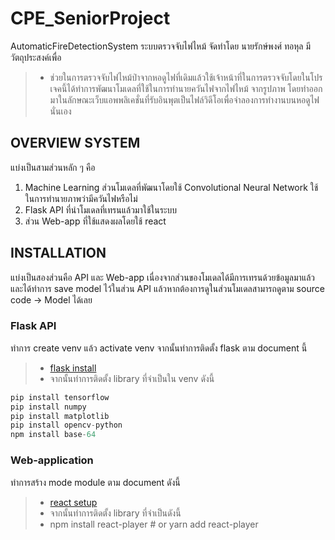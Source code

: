 # CPE_SeniorProject
AutomaticFireDetectionSystem ระบบตรวจจับไฟไหม้
จัดทำโดย นายรักษ์พงศ์ ทอหุล มีวัตถุประสงค์เพื่อ
> - ช่วยในการตรวจจับไฟไหม้ป่าจากหอดูไฟที่เดิมแล้วใช้เจ้าหน้าที่ในการตรวจจับโดยในโปรเจคนี้ได้ทำการพัฒนาโมเดลที่ใช้ในการทำนายควันไฟจากไฟไหม้ จากรูปภาพ โดยทำออกมาในลักษณะเว็บแอพพลิเคชั่นที่รับอินพุตเป็นไฟล์วิดีโอเพื่อจำลองการทำงานบนหอดูไฟนั่นเอง

## OVERVIEW SYSTEM 
แบ่งเป็นสามส่วนหลัก ๆ คือ
1. Machine Learning ส่วนโมเดลที่พัฒนาโดยใช้ Convolutional Neural Network ใช้ในการทำนายภาพว่ามีควันไฟหรือไม่
2. Flask API ที่นำโมเดลที่เทรนแล้วมาใช้ในระบบ
3. ส่วน Web-app ที่ใช้แสดงผลโดยใช้ react

## INSTALLATION
แบ่งเป็นสองส่วนคือ API และ Web-app เนื่องจากส่วนของโมเดลได้มีการเทรนด้วยข้อมูลมาแล้วและได้ทำการ save model ไว้ในส่วน API แล้วหากต้องการดูในส่วนโมเดลสามารถดูตาม source code -> Model ได้เลย

### Flask API
ทำการ create venv แล้ว activate venv จากนั้นทำการติดตั้ง flask ตาม document นี้
> - [flask install](https://flask.palletsprojects.com/en/1.1.x/installation) 
> - จากนั้นทำการติดตั้ง library ที่จำเป็นใน venv ดังนี้
```python
pip install tensorflow
pip install numpy
pip install matplotlib
pip install opencv-python
npm install base-64
```


### Web-application
ทำการสร้าง mode module ตาม document ดังนี้
> - [react setup](https://reactjs.org/docs/create-a-new-react-app.html) 
> - จากนั้นทำการติดตั้ง library ที่จำเป็นดังนี้
> - npm install react-player # or yarn add react-player
